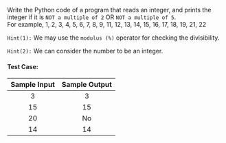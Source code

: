 Write the Python code of a program that reads an integer, and prints the integer if it is `NOT a multiple of 2` OR `NOT a multiple of 5`.
<br>
For example, 1, 2, 3, 4, 5, 6, 7, 8, 9, 11, 12, 13, 14, 15, 16, 17, 18, 19, 21, 22

`Hint(1):` We may use the `modulus (%)` operator for checking the divisibility.

`Hint(2):` We can consider the number to be an integer.

#### Test Case:

| Sample Input | Sample Output |
| :----------: | :-----------: |
|      3       |       3       |
|      15      |      15       |
|      20      |      No       |
|      14      |      14       |

